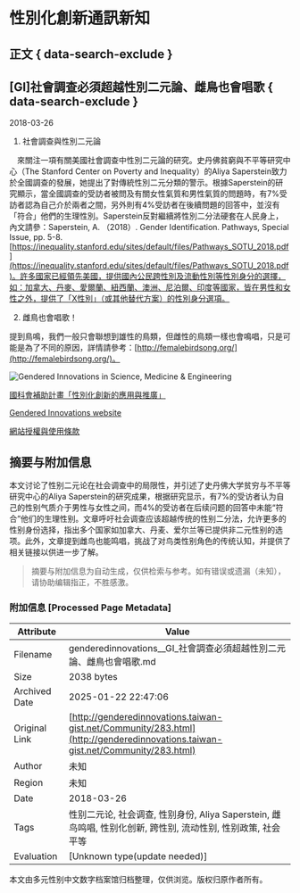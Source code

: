 # 性別化創新通訊新知

## 正文 { data-search-exclude }


## [GI]社會調查必須超越性別二元論、雌鳥也會唱歌 { data-search-exclude }

2018-03-26  

1. 社會調查與性別二元論

 來關注一項有關美國社會調查中性別二元論的研究。史丹佛貧窮與不平等研究中心（The Stanford Center on Poverty and Inequality）的Aliya Saperstein致力於全國調查的發展，她提出了對傳統性別二元分類的警示。根據Saperstein的研究顯示，當全國調查的受訪者被問及有關女性氣質和男性氣質的問題時，有7%受訪者認為自己介於兩者之間，另外則有4%受訪者在後續問題的回答中，並沒有「符合」他們的生理性別。Saperstein反對繼續將性別二分法硬套在人民身上，內文請參：Saperstein, A. （2018）. Gender Identification. Pathways, Special Issue, pp. 5-8. [https://inequality.stanford.edu/sites/default/files/Pathways_SOTU_2018.pdf](https://inequality.stanford.edu/sites/default/files/Pathways_SOTU_2018.pdf)。許多國家已經領先美國，提供國內公民跨性別及流動性別等性別身分的選擇，如：加拿大、丹麥、愛爾蘭、紐西蘭、澳洲、尼泊爾、印度等國家，皆在男性和女性之外，提供了「X性別」（或其他替代方案）的性別身分選項。

2. 雌鳥也會唱歌！

提到鳥鳴，我們一般只會聯想到雄性的鳥類，但雌性的鳥類一樣也會鳴唱，只是可能是為了不同的原因，詳情請參考：[http://femalebirdsong.org/](http://femalebirdsong.org/)。

![Gendered Innovations in Science, Medicine & Engineering](http://genderedinnovations.taiwan-gist.net/images/gi_lw_transparent_420x140.png)

[國科會補助計畫「性別化創新的應用與推廣」](http://taiwan-gist.nknu.edu.tw/)

[Gendered Innovations website](http://genderedinnovations.stanford.edu/index.html)

[網站授權與使用條款](http://genderedinnovations.taiwan-gist.net/terms-of-use.html)
<!-- tcd_original_link http://genderedinnovations.taiwan-gist.net/Community/283.html -->


## 摘要与附加信息

<!-- tcd_abstract -->
本文讨论了性别二元论在社会调查中的局限性，并引述了史丹佛大学贫穷与不平等研究中心的Aliya Saperstein的研究成果，根据研究显示，有7%的受访者认为自己的性别气质介于男性与女性之间，而4%的受访者在后续问题的回答中未能“符合”他们的生理性别。文章呼吁社会调查应该超越传统的性别二分法，允许更多的性别身份选择，指出多个国家如加拿大、丹麦、爱尔兰等已提供非二元性别的选项。此外，文章提到雌鸟也能鸣唱，挑战了对鸟类性别角色的传统认知，并提供了相关链接以供进一步了解。
<!-- tcd_abstract_end -->

> 摘要与附加信息为自动生成，仅供检索与参考。如有错误或遗漏（未知），请协助编辑指正，不胜感激。

### 附加信息 [Processed Page Metadata]

| Attribute       | Value                                  |
|-----------------|----------------------------------------|
| Filename        | genderedinnovations__GI_社會調查必須超越性別二元論、雌鳥也會唱歌.md                             |
| Size            | 2038 bytes                           |
| Archived Date   | 2025-01-22 22:47:06                             |
| Original Link   | [http://genderedinnovations.taiwan-gist.net/Community/283.html](http://genderedinnovations.taiwan-gist.net/Community/283.html)                       |
| Author          | 未知                               |
| Region          | 未知                               |
| Date            | 2018-03-26                                 |
| Tags            | 性别二元论, 社会调查, 性别身份, Aliya Saperstein, 雌鸟鸣唱, 性别化创新, 跨性别, 流动性别, 性别政策, 社会平等                                 |
| Evaluation            | [Unknown type(update needed)]                                 |
<!-- tcd_table_end -->

本文由多元性别中文数字档案馆归档整理，仅供浏览。版权归原作者所有。
